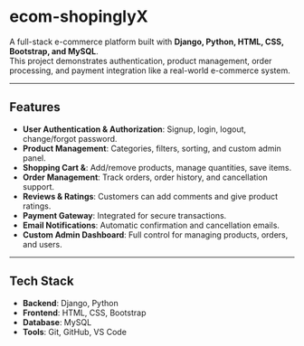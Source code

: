 # ecom-shopinglyX 
A full-stack e-commerce platform built with **Django, Python, HTML, CSS, Bootstrap, and MySQL**.  
This project demonstrates authentication, product management, order processing, and payment integration like a real-world e-commerce system.

---

##  Features
- **User Authentication & Authorization**: Signup, login, logout, change/forgot password.
- **Product Management**: Categories, filters, sorting, and custom admin panel.
- **Shopping Cart &**: Add/remove products, manage quantities, save items.
- **Order Management**: Track orders, order history, and cancellation support.
- **Reviews & Ratings**: Customers can add comments and give product ratings.
- **Payment Gateway**: Integrated for secure transactions.
- **Email Notifications**: Automatic confirmation and cancellation emails.
- **Custom Admin Dashboard**: Full control for managing products, orders, and users.

---

##  Tech Stack
- **Backend**: Django, Python  
- **Frontend**: HTML, CSS, Bootstrap  
- **Database**: MySQL  
- **Tools**: Git, GitHub, VS Code  




